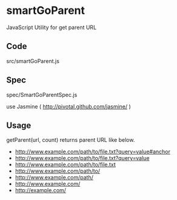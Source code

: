 # smartGoParent
JavaScript Utility for get parent URL

## Code
src/smartGoParent.js

## Spec
spec/SmartGoParentSpec.js

use Jasmine ( http://pivotal.github.com/jasmine/ )

## Usage
getParent(url, count) returns parent URL like below.

  * http://www.example.com/path/to/file.txt?query=value#anchor
  * http://www.example.com/path/to/file.txt?query=value
  * http://www.example.com/path/to/file.txt
  * http://www.example.com/path/to/
  * http://www.example.com/path/
  * http://www.example.com/
  * http://example.com/

